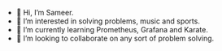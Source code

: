 - 👋 Hi, I’m Sameer.
- 👀 I’m interested in solving problems, music and sports.
- 🌱 I’m currently learning Prometheus, Grafana and Karate.
- 💞️ I’m looking to collaborate on any sort of problem solving.

<!---
samhokage/samhokage is a ✨ special ✨ repository because its `README.md` (this file) appears on your GitHub profile.
You can click the Preview link to take a look at your changes.
--->

